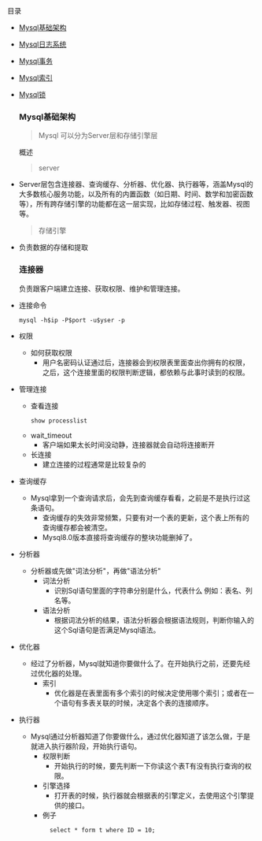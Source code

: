 目录

- <a href="#1">Mysql基础架构</a>

- <a href="#2">Mysql日志系统</a>

- <a href="#3">Mysql事务</a>

- <a href="#4">Mysql索引</a>

- <a href="#5">Mysql锁</a>

  <h3 id="1">Mysql基础架构</h3>

  > Mysql 可以分为Server层和存储引擎层 

  概述

  > server

- Server层包含连接器、查询缓存、分析器、优化器、执行器等，涵盖Mysql的大多数核心服务功能，以及所有的内置函数（如日期、时间、数学和加密函数等），所有跨存储引擎的功能都在这一层实现，比如存储过程、触发器、视图等。

  > 存储引擎

- 负责数据的存储和提取

  ### 连接器

  负责跟客户端建立连接、获取权限、维护和管理连接。

- 连接命令

  ```shell
  mysql -h$ip -P$port -u$yser -p
  ```
- 权限
    - 如何获取权限
        - 用户名密码认证通过后，连接器会到权限表里面查出你拥有的权限，之后，这个连接里面的权限判断逻辑，都依赖与此事时读到的权限。
- 管理连接
    - 查看连接
      ```shell
      show processlist  
      ```
    - wait_timeout
        - 客户端如果太长时间没动静，连接器就会自动将连接断开
    - 长连接
        - 建立连接的过程通常是比较复杂的     
- 查询缓存
    - Mysql拿到一个查询请求后，会先到查询缓存看看，之前是不是执行过这条语句。
        - 查询缓存的失效非常频繁，只要有对一个表的更新，这个表上所有的查询缓存都会被清空。
        - Mysql8.0版本直接将查询缓存的整块功能删掉了。       
- 分析器
    - 分析器或先做"词法分析"，再做"语法分析"
        - 词法分析
            - 识别Sql语句里面的字符串分别是什么，代表什么 例如：表名、列名等。
        - 语法分析
            - 根据词法分析的结果，语法分析器会根据语法规则，判断你输入的这个Sql语句是否满足Mysql语法。          
- 优化器
    - 经过了分析器，Mysql就知道你要做什么了。在开始执行之前，还要先经过优化器的处理。
        - 索引
            - 优化器是在表里面有多个索引的时候决定使用哪个索引；或者在一个语句有多表关联的时候，决定各个表的连接顺序。
- 执行器
    - Mysql通过分析器知道了你要做什么，通过优化器知道了该怎么做，于是就进入执行器阶段，开始执行语句。
        - 权限判断
            - 开始执行的时候，要先判断一下你读这个表T有没有执行查询的权限。
        - 引擎选择
            - 打开表的时候，执行器就会根据表的引擎定义，去使用这个引擎提供的接口。
        - 例子
            ```mysql
              select * form t where ID = 10;
            ```